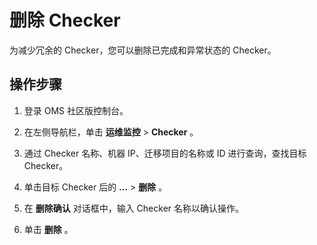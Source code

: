 删除 Checker 
===============================

为减少冗余的 Checker，您可以删除已完成和异常状态的 Checker。

操作步骤 
-------------------------

1. 登录 OMS 社区版控制台。

   

2. 在左侧导航栏，单击 **运维监控** \> **Checker** 。

   

3. 通过 Checker 名称、机器 IP、迁移项目的名称或 ID 进行查询，查找目标 Checker。

   

4. 单击目标 Checker 后的 **...** \> **删除** 。

   

5. 在 **删除确认** 对话框中，输入 Checker 名称以确认操作。

   

6. 单击 **删除** 。

   




